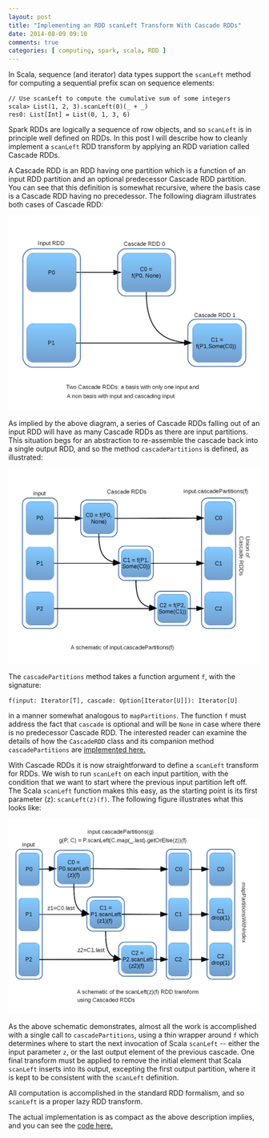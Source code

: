 ```yaml
---
layout: post
title: "Implementing an RDD scanLeft Transform With Cascade RDDs"
date: 2014-08-09 09:10
comments: true
categories: [ computing, spark, scala, RDD ]
---
```

In Scala, sequence (and iterator) data types support the `scanLeft` method for computing a sequential prefix scan on sequence elements:

    // Use scanLeft to compute the cumulative sum of some integers
    scala> List(1, 2, 3).scanLeft(0)(_ + _)
    res0: List[Int] = List(0, 1, 3, 6)

Spark RDDs are logically a sequence of row objects, and so `scanLeft` is in principle well defined on RDDs.  In this post I will describe how to cleanly implement a `scanLeft` RDD transform by applying an RDD variation called Cascade RDDs.

A Cascade RDD is an RDD having one partition which is a function of an input RDD partition and an optional predecessor Cascade RDD partition.  You can see that this definition is somewhat recursive, where the basis case is a Cascade RDD having no precedessor.  The following diagram illustrates both cases of Cascade RDD:

![image](/assets/images/rdd_scanleft/rdd_scan_1.png)


As implied by the above diagram, a series of Cascade RDDs falling out of an input RDD will have as many Cascade RDDs as there are input partitions.  This situation begs for an abstraction to re-assemble the cascade back into a single output RDD, and so the method `cascadePartitions` is defined, as illustrated:

![image](/assets/images/rdd_scanleft/rdd_scan_3.png)


The `cascadePartitions` method takes a function argument `f`, with the signature:

    f(input: Iterator[T], cascade: Option[Iterator[U]]): Iterator[U]

in a manner somewhat analogous to `mapPartitions`.  The function `f` must address the fact that `cascade` is optional and will be `None` in case where there is no predecessor Cascade RDD.  The interested reader can examine the details of how the `CascadeRDD` class and its companion method `cascadePartitions` are [implemented here.](https://github.com/erikerlandson/spark/blob/rdd_scan_blog/core/src/main/scala/org/apache/spark/rdd/CascadeRDDFunctions.scala)

With Cascade RDDs it is now straightforward to define a `scanLeft` transform for RDDs.  We wish to run `scanLeft` on each input partition, with the condition that we want to start where the previous input partition left off.  The Scala `scanLeft` function makes this easy, as the starting point is its first parameter (z): `scanLeft(z)(f)`.  The following figure illustrates what this looks like:

![image](/assets/images/rdd_scanleft/rdd_scan_2.png)


As the above schematic demonstrates, almost all the work is accomplished with a single call to `cascadePartitions`, using a thin wrapper around `f` which determines where to start the next invocation of Scala `scanLeft` -- either the input parameter `z`, or the last output element of the previous cascade.   One final transform must be applied to remove the initial element that Scala `scanLeft` inserts into its output, excepting the first output partition, where it is kept to be consistent with the `scanLeft` definition.

All computation is accomplished in the standard RDD formalism, and so `scanLeft` is a proper lazy RDD transform.

The actual implementation is as compact as the above description implies, and you can see the [code here.](https://github.com/erikerlandson/spark/blob/rdd_scan_blog/core/src/main/scala/org/apache/spark/rdd/ScanRDDFunctions.scala#L144)
